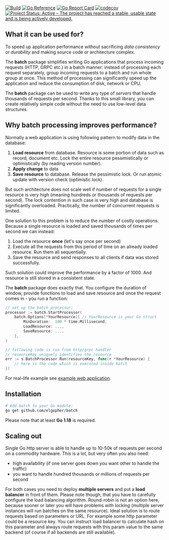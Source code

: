 [![Build](https://github.com/elgopher/batch/actions/workflows/build.yml/badge.svg)](https://github.com/elgopher/batch/actions/workflows/build.yml)
[![Go Reference](https://pkg.go.dev/badge/github.com/elgopher/batch.svg)](https://pkg.go.dev/github.com/elgopher/batch)
[![Go Report Card](https://goreportcard.com/badge/github.com/elgopher/batch)](https://goreportcard.com/report/github.com/elgopher/batch)
[![codecov](https://codecov.io/gh/elgopher/batch/branch/master/graph/badge.svg)](https://codecov.io/gh/elgopher/batch)
[![Project Status: Active – The project has reached a stable, usable state and is being actively developed.](https://www.repostatus.org/badges/latest/active.svg)](https://www.repostatus.org/#active)

## What it can be used for?

To speed up application performance without sacrificing *data consistency* or *durability* and making source code or architecture complex.

The **batch** package simplifies writing Go applications that process incoming requests (HTTP, GRPC etc.) in a batch manner:
instead of processing each request separately, group incoming requests to a batch and run whole group at once.
This method of processing can significantly speed up the application and reduce the consumption of disk, network or CPU.

The **batch** package can be used to write any type of *servers* that handle thousands of requests per second. 
Thanks to this small library, you can create relatively simple code without the need to use low-level data structures.

## Why batch processing improves performance?

Normally a web application is using following pattern to modify data in the database:

1. **Load resource** from database. Resource is some portion of data 
such as record, document etc. Lock the entire resource pessimistically
or optimistically (by reading version number).
2. **Apply change** to data
3. **Save resource** to database. Release the pessimistic lock. Or run
atomic update with version check (optimistic lock).

But such architecture does not scale well if number of requests 
for a single resource is very high
(meaning hundreds or thousands of requests per second). 
The lock contention in such case is very high and database is significantly 
overloaded. Practically, the number of concurrent requests is limited.  

One solution to this problem is to reduce the number of costly operations.
Because a single resource is loaded and saved thousands of times per second 
we can instead:

1. Load the resource **once** (let's say once per second) 
2. Execute all the requests from this period of time on an already loaded resource. Run them all sequentially.
3. Save the resource and send responses to all clients if data was stored successfully.

Such solution could improve the performance by a factor of 1000. And resource is still stored in a consistent state. 

The **batch** package does exactly that. You configure the duration of window, provide functions
to load and save resource and once the request comes in - you run a function:

```go
// set up the batch processor:
processor := batch.StartProcessor(
    batch.Options[*YourResource]{ // YourResource is your Go struct
        MinDuration:  100 * time.Millisecond,
        LoadResource: ...,
        SaveResource: ...,
    },
)

// following code is run from http/grpc handler
// resourceKey uniquely identifies the resource
err := s.BatchProcessor.Run(resourceKey, func(r *YourResource) {
    // here is the code which is executed inside batch  
})
```

For real-life example see [example web application](_example).

## Installation

```sh
# Add batch to your Go module:
go get github.com/elgopher/batch
```
Please note that at least **Go 1.18** is required.

## Scaling out

Single Go http server is able to handle up to 10-50k of requests per second on a commodity hardware. This is a lot, but very often you also need:

* high availability (if one server goes down you want other to handle the traffic)
* you want to handle hundred thousands or millions of requests per second

For both cases you need to deploy **multiple servers** and put a **load balancer** in front of them. 
Please note though, that you have to carefully configure the load balancing algorithm. 
Round-robin is not an option here, because sooner or later you will have problems with locking 
(multiple server instances will run batches on the same resource). 
Ideal solution is to route requests based on parameters or URL. 
For example some http parameter could be a resource key. You can instruct load balancer
to calculate hash on this parameter and always route requests with this param value 
to the same backend (of course if all backends are still available).